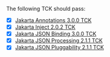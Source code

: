 The following TCK should pass:

- [x] [Jakarta Annotations 3.0.0 TCK](https://download.eclipse.org/jakartaee/annotations/3.0/jakarta-annotations-tck-3.0.0.zip)
- [x] [Jakarta Inject 2.0.2 TCK](https://download.eclipse.org/jakartaee/dependency-injection/2.0/jakarta.inject-tck-2.0.2-bin.zip)
- [x] [Jakarta JSON Binding 3.0.0 TCK](https://download.eclipse.org/jakartaee/jsonb/3.0/jakarta-jsonb-tck-3.0.0.zip)
- [x] [Jakarta JSON Processing 2.1.1 TCK](https://download.eclipse.org/jakartaee/jsonp/2.1/jakarta-jsonp-tck-2.1.1.zip)
- [x] [Jakarta JSON Pluggability 2.1.1 TCK](https://repo1.maven.org/maven2/jakarta/json/jakarta.json-tck-tests-pluggability/2.1.1/jakarta.json-tck-tests-pluggability-2.1.1.jar)
